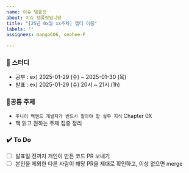 ```yaml
---
name: 이슈 템플릿
about: 이슈 템플릿입니당
title: "[25년 0x월 xx주차] 챕터 이름"
labels: ''
assignees: mango606, seohee-P

---
```


### 🚀 스터디
- 공부 : ex) 2025-01-29 (수) ~ 2025-01-30 (목)
- 발표 : ex) 2025-01-29 (수) 20시 ~ 21시 (1h)

###  🎯공통 주제
- `주니어 백엔드 개발자가 반드시 알아야 할 실무 지식` Chapter 0X
- 책 읽고 원하는 주제 집중 정리


### ✔️ To Do
- [ ] 발표일 전까지 개인이 만든 코드 PR 보내기
- [ ] 본인을 제외한 다른 사람이 해당 PR을 제대로 확인하고, 이상 없으면 merge
